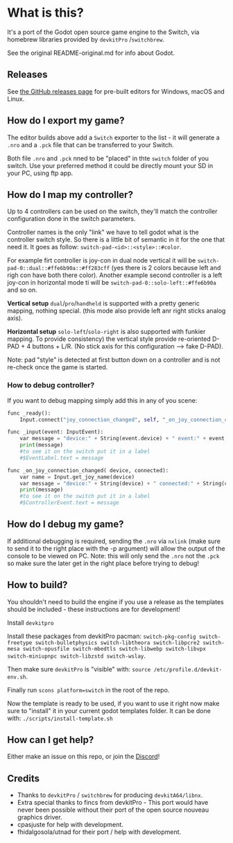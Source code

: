 # What is this?

It's a port of the Godot open source game engine to the Switch, via homebrew libraries provided by `devkitPro` /`switchbrew`.

See the original README-original.md for info about Godot.

## Releases

See [the GitHub releases page](https://github.com/Stary2001/godot/releases) for pre-built editors for Windows, macOS and Linux.

## How do I export my game?

The editor builds above add a `Switch` exporter to the list - it will generate a `.nro` and a `.pck` file that can be transferred to your Switch.

Both file `.nro` and `.pck` nned to be "placed" in thte `switch` folder of you switch. Use your preferred method it could be directly mount your SD in your PC, using ftp app.

## How do I map my controller?

Up to 4 controllers can be used on the switch, they'll match the controller configuration done in the switch parameters.

Controller names is the only "link" we have to tell godot what is the controller switch style. So there is a little bit of semantic in it for the one that need it. It goes as follow: `switch-pad-<id>::<style>::#color`.

For example firt controller is joy-con in dual node vertical it will be `switch-pad-0::dual::#ffe6b90a::#ff283cff` (yes there is 2 colors because left and righ con have both there color). Another example second controller is a left joy-con in horizontal mode ti will be `switch-pad-0::solo-left::#ffe6b90a` and so on.

**Vertical setup** `dual`/`pro`/`handheld` is supported with a pretty generic mapping, nothing special. (this mode also provide left anr right sticks analog axis).

**Horizontal setup** `solo-left`/`solo-right` is also supported with funkier mapping. To provide consistency) the vertical style provide re-oriented D-PAD + 4 buttons + L/R. (No stick axis for this configuration --> fake D-PAD).

Note: pad "style" is detected at first button down on a controller and is not re-check once the game is started.

### How to debug controller?

If you want to debug mapping simply add this in any of you scene:

```python
func _ready():
    Input.connect("joy_connection_changed", self, "_on_joy_connection_changed")

func _input(event: InputEvent):
    var message = "device:" + String(event.device) + " event:" + event.as_text()
    print(message)
    #to see it on the switch put it in a label
    #$EventLabel.text = message

func _on_joy_connection_changed( device, connected):
    var name = Input.get_joy_name(device)
    var message = "device:" + String(device) + " connected:" + String(connected) + " name:" + name
    print(message) 
    #to see it on the switch put it in a label
    #$ControllerEvent.text = message
```

## How do I debug my game?

If additional debugging is required, sending the `.nro` via `nxlink` (make sure to send it to the right place with the -p argument) will allow the output of the console to be viewed on PC. Note: this will only send the `.nro` not the `.pck` so make sure the later get in the right place before trying to debug!

## How to build?

You shouldn't need to build the engine if you use a release as the templates should be included - these instructions are for development!

Install `devkitpro`

Install these packages from devkitPro pacman:
`switch-pkg-config switch-freetype switch-bulletphysics switch-libtheora switch-libpcre2 switch-mesa switch-opusfile switch-mbedtls switch-libwebp switch-libvpx switch-miniupnpc switch-libzstd switch-wslay`.

Then make sure `devkitPro` is "visible" with: `source /etc/profile.d/devkit-env.sh`.

Finally run `scons platform=switch` in the root of the repo.

Now the template is ready to be used, if you want to use it right now make sure to "install" it in your current godot templates folder. It can be done with: `./scripts/install-template.sh`

## How can I get help?

Either make an issue on this repo, or join the [Discord](https://discordapp.com/invite/yUC3rUk)!

## Credits

* Thanks to `devkitPro` / `switchbrew` for producing `devkitA64/libnx`.
* Extra special thanks to fincs from devkitPro - This port would have never been possible without their port of the open source nouveau graphics driver.
* cpasjuste for help with development.
* fhidalgosola/utnad for their port / help with development.
